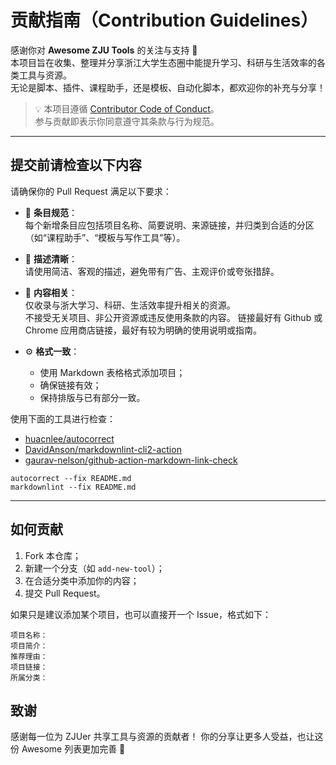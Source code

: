 # 贡献指南（Contribution Guidelines）

感谢你对 **Awesome ZJU Tools** 的关注与支持 🎉  
本项目旨在收集、整理并分享浙江大学生态圈中能提升学习、科研与生活效率的各类工具与资源。  
无论是脚本、插件、课程助手，还是模板、自动化脚本，都欢迎你的补充与分享！

> 💡 本项目遵循 [Contributor Code of Conduct](code-of-conduct.md)。  
> 参与贡献即表示你同意遵守其条款与行为规范。

---

## 提交前请检查以下内容

请确保你的 Pull Request 满足以下要求：

- 🧩 **条目规范**：  
  每个新增条目应包括项目名称、简要说明、来源链接，并归类到合适的分区（如“课程助手”、“模板与写作工具”等）。

- 💬 **描述清晰**：  
  请使用简洁、客观的描述，避免带有广告、主观评价或夸张措辞。

- 🧠 **内容相关**：  
  仅收录与浙大学习、科研、生活效率提升相关的资源。  
  不接受无关项目、非公开资源或违反使用条款的内容。
  链接最好有 Github 或 Chrome 应用商店链接，最好有较为明确的使用说明或指南。

- ⚙️ **格式一致**：  
  - 使用 Markdown 表格格式添加项目；  
  - 确保链接有效；  
  - 保持排版与已有部分一致。

使用下面的工具进行检查：

- [huacnlee/autocorrect](https://github.com/huacnlee/autocorrect/)
- [DavidAnson/markdownlint-cli2-action](https://github.com/DavidAnson/markdownlint-cli2-action)
- [gaurav-nelson/github-action-markdown-link-check](https://github.com/gaurav-nelson/github-action-markdown-link-check)

```shell
autocorrect --fix README.md
markdownlint --fix README.md
```

---

## 如何贡献

1. Fork 本仓库；
2. 新建一个分支（如 `add-new-tool`）；
3. 在合适分类中添加你的内容；
4. 提交 Pull Request。

如果只是建议添加某个项目，也可以直接开一个 Issue，格式如下：

```text
项目名称：
项目简介：
推荐理由：
项目链接：
所属分类：
```

## 致谢

感谢每一位为 ZJUer 共享工具与资源的贡献者！
你的分享让更多人受益，也让这份 Awesome 列表更加完善 🌟
